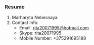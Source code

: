 ### Resume
1. Marharyta Nebesnaya
2. Contact Info: 
   - Email: rita20071995@hotmail.com
   - Skype: rita20071995
   - Mobile Number: +375291695188

